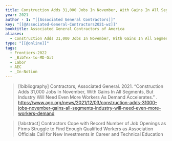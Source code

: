 ```yaml
---
title: Construction Adds 31,000 Jobs In November, With Gains In All Segments, But Industry Will Need Even More Workers As Demand Accelerates
year: 2021
author - 1: "[[Associated General Contractors]]"
key: "[[@Associated-General-Contractors2021-wz]]"
booktitle: Associated General Contractors of America
aliases:
  - Construction Adds 31,000 Jobs In November, With Gains In All Segments, But Industry Will Need Even More Workers As Demand Accelerates
type: "[[@online]]"
tags:
  - Frontiers-2022
  - _BibTex-to-MD-Git
  - Labor
  - AEC
  - _In-Notion
---
```


> [!bibliography]
> Contractors, Associated General. 2021. “Construction Adds 31,000 Jobs In November, With Gains In All Segments, But Industry Will Need Even More Workers As Demand Accelerates.” . https://www.agc.org/news/2021/12/03/construction-adds-31000-jobs-november-gains-all-segments-industry-will-need-even-more-workers-demand

> [!abstract]
> Contractors Cope with Record Number of Job Openings as Firms Struggle to Find Enough Qualified Workers as Association Officials Call for New Investments in Career and Technical Education